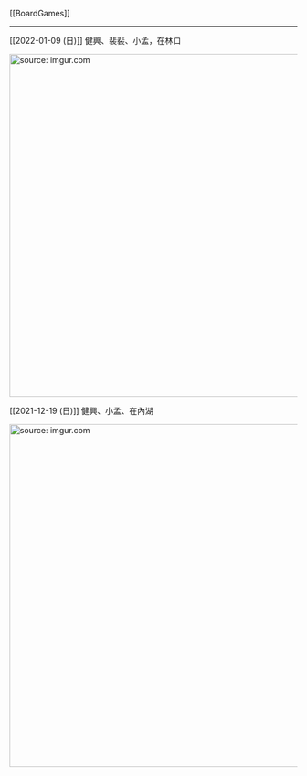 [[BoardGames]]

---

[[2022-01-09 (日)]] 健興、裴裴、小孟，在林口

<a href="https://imgur.com/fT7yJdP6"><img src="https://i.imgur.com/T7yJdP6.jpg" title="source: imgur.com" width="600px" /></a>

[[2021-12-19 (日)]] 健興、小孟、在內湖

<a href="https://imgur.com/jMLSQG0"><img src="https://i.imgur.com/jMLSQG0.jpg" title="source: imgur.com" width="600px" /></a>
